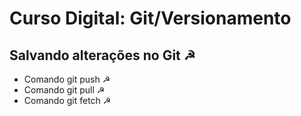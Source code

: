 # Curso Digital: Git/Versionamento

## Salvando alterações no Git ☭ 

* Comando git push ☭
* Comando git pull ☭
* Comando git fetch ☭
